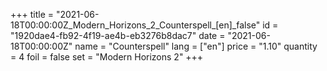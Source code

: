 +++
title = "2021-06-18T00:00:00Z_Modern_Horizons_2_Counterspell_[en]_false"
id = "1920dae4-fb92-4f19-ae4b-eb3276b8dac7"
date = "2021-06-18T00:00:00Z"
name = "Counterspell"
lang = ["en"]
price = "1.10"
quantity = 4
foil = false
set = "Modern Horizons 2"
+++
